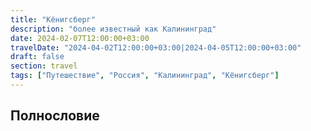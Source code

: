 ```yaml
---
title: "Кёнигсберг"
description: "более известный как Калининград"
date: 2024-02-07T12:00:00+03:00
travelDate: "2024-04-02T12:00:00+03:00|2024-04-05T12:00:00+03:00"
draft: false
section: travel
tags: ["Путешествие", "Россия", "Калининград", "Кёнигсберг"]
---
```

## Полнословие

